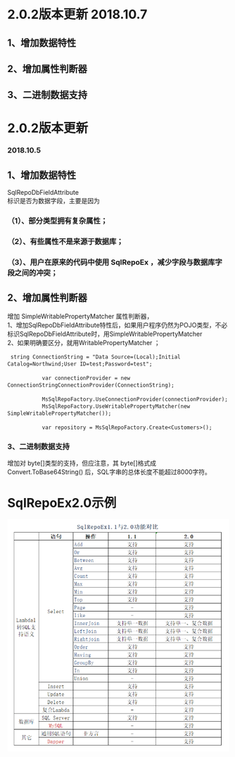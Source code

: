 
# 2.0.2版本更新 2018.10.7
## 1、增加数据特性

## 2、增加属性判断器

## 3、二进制数据支持


 
 # 2.0.2版本更新
 ### 2018.10.5
## 1、增加数据特性 
SqlRepoDbFieldAttribute<br/>
标识是否为数据字段，主要是因为<br/>
### （1）、部分类型拥有复杂属性；<br/>
### （2）、有些属性不是来源于数据库；<br/>
### （3）、用户在原来的代码中使用 SqlRepoEx ，减少字段与数据库字段之间的冲突；<br/>
## 2、增加属性判断器
 增加 SimpleWritablePropertyMatcher 属性判断器，<br/>
  1、增加SqlRepoDbFieldAttribute特性后，如果用户程序仍然为POJO类型，不必标识SqlRepoDbFieldAttribute时，用SimpleWritablePropertyMatcher<br/>
  2、如果明确要区分，就用WritablePropertyMatcher ；<br/>
 ~~~
  string ConnectionString = "Data Source=(Local);Initial Catalog=Northwind;User ID=test;Password=test";

            var connectionProvider = new ConnectionStringConnectionProvider(ConnectionString);

            MsSqlRepoFactory.UseConnectionProvider(connectionProvider);
            MsSqlRepoFactory.UseWritablePropertyMatcher(new SimpleWritablePropertyMatcher());

            var repository = MsSqlRepoFactory.Create<Customers>();
~~~
### 3、二进制数据支持
  增加对 byte[]类型的支持，但应注意，其 byte[]格式成 Convert.ToBase64String() 后，SQL字串的总体长度不能超过8000字符。<br/>

# SqlRepoEx2.0示例


![image](https://raw.githubusercontent.com/AzThinker/SqlRepoEx2.0Demo/master/Demos/GettingStartedStatic/SqlRepoEx1.1与2.0功能对比.png)
